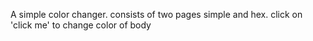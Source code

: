  A simple color changer. consists of two pages simple and hex. click on 'click me' to change color of body

